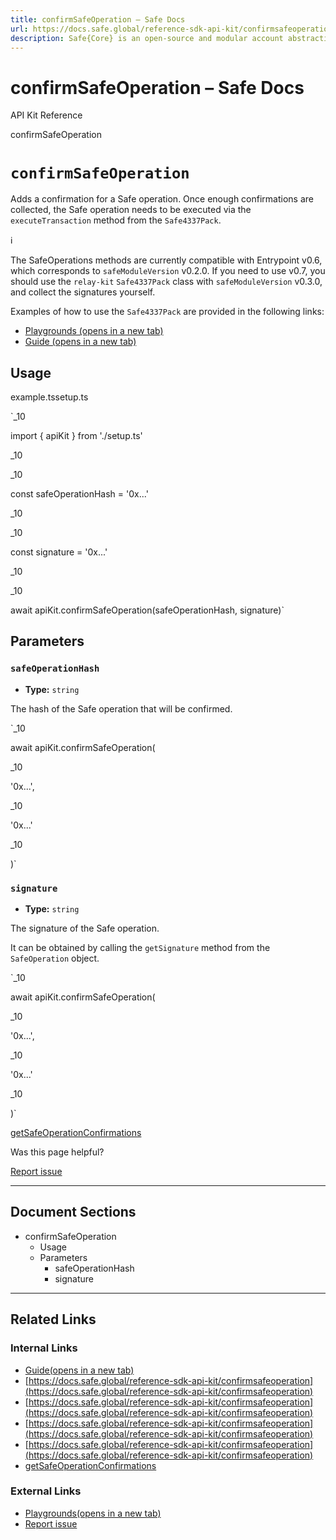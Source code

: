 ```yaml
---
title: confirmSafeOperation – Safe Docs
url: https://docs.safe.global/reference-sdk-api-kit/confirmsafeoperation
description: Safe{Core} is an open-source and modular account abstraction stack. Learn about its features and how to use it.
---
```


# confirmSafeOperation – Safe Docs

API Kit Reference

confirmSafeOperation

# `confirmSafeOperation`

Adds a confirmation for a Safe operation. Once enough confirmations are collected, the Safe operation needs to be executed via the `executeTransaction` method from the `Safe4337Pack`.

ℹ️

The SafeOperations methods are currently compatible with Entrypoint v0.6, which corresponds to `safeModuleVersion` v0.2.0. If you need to use v0.7, you should use the `relay-kit` `Safe4337Pack` class with `safeModuleVersion` v0.3.0, and collect the signatures yourself.

Examples of how to use the `Safe4337Pack` are provided in the following links:

- [Playgrounds (opens in a new tab)](https://github.com/safe-global/safe-core-sdk/tree/main/playground/relay-kit)
- [Guide (opens in a new tab)](https://docs.safe.global/sdk/relay-kit/guides/4337-safe-sdk)

## Usage



example.tssetup.ts

`_10

import { apiKit } from './setup.ts'

_10

_10

const safeOperationHash = '0x...'

_10

_10

const signature = '0x...'

_10

_10

await apiKit.confirmSafeOperation(safeOperationHash, signature)`

## Parameters

### `safeOperationHash`

- **Type:** `string`

The hash of the Safe operation that will be confirmed.

`_10

await apiKit.confirmSafeOperation(

_10

'0x...',

_10

'0x...'

_10

)`

### `signature`

- **Type:** `string`

The signature of the Safe operation.

It can be obtained by calling the `getSignature` method from the `SafeOperation` object.

`_10

await apiKit.confirmSafeOperation(

_10

'0x...',

_10

'0x...'

_10

)`

[getSafeOperationConfirmations](/reference-sdk-api-kit/getsafeoperationconfirmations "getSafeOperationConfirmations")

Was this page helpful?

[Report issue](https://github.com/safe-global/safe-docs/issues/new?assignees=&labels=nextra-feedback&projects=&template=nextra-feedback.yml&title=%5BFeedback%5D+)

---

## Document Sections

- confirmSafeOperation
  - Usage
  - Parameters
    - safeOperationHash
    - signature

---

## Related Links

### Internal Links

- [Guide(opens in a new tab)](https://docs.safe.global/sdk/relay-kit/guides/4337-safe-sdk)
- [https://docs.safe.global/reference-sdk-api-kit/confirmsafeoperation](https://docs.safe.global/reference-sdk-api-kit/confirmsafeoperation)
- [https://docs.safe.global/reference-sdk-api-kit/confirmsafeoperation](https://docs.safe.global/reference-sdk-api-kit/confirmsafeoperation)
- [https://docs.safe.global/reference-sdk-api-kit/confirmsafeoperation](https://docs.safe.global/reference-sdk-api-kit/confirmsafeoperation)
- [https://docs.safe.global/reference-sdk-api-kit/confirmsafeoperation](https://docs.safe.global/reference-sdk-api-kit/confirmsafeoperation)
- [getSafeOperationConfirmations](https://docs.safe.global/reference-sdk-api-kit/getsafeoperationconfirmations)

### External Links

- [Playgrounds(opens in a new tab)](https://github.com/safe-global/safe-core-sdk/tree/main/playground/relay-kit)
- [Report issue](https://github.com/safe-global/safe-docs/issues/new?assignees=&labels=nextra-feedback&projects=&template=nextra-feedback.yml&title=%5BFeedback%5D+)
